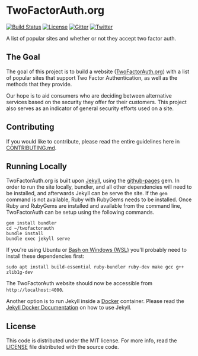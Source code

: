 TwoFactorAuth.org
=================

[![Build Status](https://img.shields.io/travis/2factorauth/twofactorauth/master?style=for-the-badge)](https://travis-ci.org/2factorauth/twofactorauth)
[![License](https://img.shields.io/badge/license-mit-9A0F2D.svg?style=for-the-badge)](/LICENSE)
[![Gitter](https://img.shields.io/gitter/room/2factorauth/twofactorauth.svg?style=for-the-badge&logo=gitter&color=ED1965)](https://gitter.im/2factorauth/twofactorauth)
[![Twitter](https://img.shields.io/badge/Twitter-@2faorg-1DA1F2.svg?style=for-the-badge&logo=twitter)](https://twitter.com/2faorg)

A list of popular sites and whether or not they accept two factor auth.

## The Goal

The goal of this project is to build a website ([TwoFactorAuth.org](https://twofactorauth.org)) with a list of popular sites that support
Two Factor Authentication, as well as the methods that they provide.

Our hope is to aid consumers who are deciding between alternative services based on the security they
offer for their customers. This project also serves as an indicator of general security efforts used on a site. 

## Contributing

If you would like to contribute, please read the entire guidelines here in
[CONTRIBUTING.md][contrib].

## Running Locally

TwoFactorAuth.org is built upon [Jekyll](https://jekyllrb.com/), using the [github-pages](https://github.com/github/pages-gem) gem.
In order to run the site locally, bundler, and all other dependencies will need to be installed, and afterwards Jekyll can be serve
the site. If the `gem` command is not available, Ruby with RubyGems needs to be installed.
Once Ruby and RubyGems are installed and available from the command line, TwoFactorAuth can be setup using the following commands.

```shell
gem install bundler
cd ~/twofactorauth
bundle install
bundle exec jekyll serve
```

If you're using Ubuntu or [Bash on Windows (WSL)](https://docs.microsoft.com/en-us/windows/wsl/install-win10) you'll probably need to install these dependencies first:

```shell
sudo apt install build-essential ruby-bundler ruby-dev make gcc g++ zlib1g-dev
```

The TwoFactorAuth website should now be accessible from `http://localhost:4000`.

Another option is to run Jekyll inside a [Docker](https://www.docker.com/) container.  Please read the [Jekyll Docker Documentation](https://github.com/envygeeks/jekyll-docker/blob/master/README.md) on how to use Jekyll.

## License

This code is distributed under the MIT license. For more info, read the
[LICENSE][license] file distributed with the source code.

[contrib]: /CONTRIBUTING.md
[license]: /LICENSE
